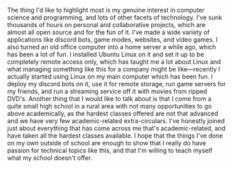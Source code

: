 The thing I'd like to highlight most is my genuine interest in computer science and programming, and lots of other facets of technology. I've sunk thousands of hours on personal and collaborative projects, which are almost all open source and for the fun of it. I've made a wide variety of applications like discord bots, game modes, websites, and video games. I also turned an old office computer into a home server a while ago, which has been a lot of fun. I installed Ubuntu Linux on it and set it up to be completely remote access only, which has taught me a lot about Linux and what managing something like this for a company might be like—recently I actually started using Linux on my main computer which has been fun. I deploy my discord bots on it, use it for remote storage, run game servers for my friends, and run a streaming service off it with movies from ripped DVD's. Another thing that I would like to talk about is that I come from a quite small high  school in a rural area with not many opportunities to go above academically, as the hardest classes offered are not that advanced and we have very few academic-related extra-circulars. I've honestly joined just about everything that has come across me that's academic-related, and have taken all the hardest classes available. I hope that the things I've done on my own outside of  school are enough to show that I really do have passion for technical topics like this, and that I'm willing to teach myself what my school doesn't offer.